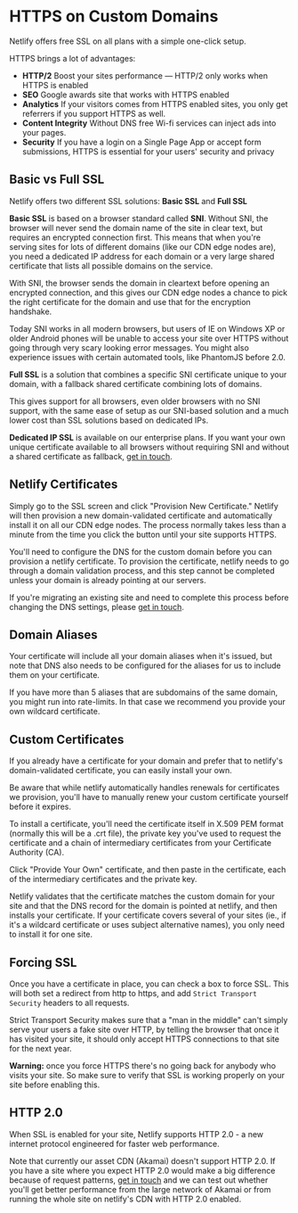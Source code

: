 # HTTPS on Custom Domains

Netlify offers free SSL on all plans with a simple one-click setup.

HTTPS brings a lot of advantages:

* **HTTP/2** Boost your sites performance &mdash; HTTP/2 only works when HTTPS is enabled
* **SEO** Google awards site that works with HTTPS enabled
* **Analytics** If your visitors comes from HTTPS enabled sites, you only get referrers if you support HTTPS as well.
* **Content Integrity** Without DNS free Wi-fi services can inject ads into your pages.
* **Security** If you have a login on a Single Page App or accept form submissions, HTTPS is essential for your users' security and privacy

## Basic vs Full SSL

Netlify offers two different SSL solutions: **Basic SSL** and **Full SSL**

**Basic SSL** is based on a browser standard called **SNI**. Without SNI, the browser will never send the domain name of the site in clear text, but requires an encrypted connection first. This means that when you're serving sites for lots of different domains (like our CDN edge nodes are), you need a dedicated IP address for each domain or a very large shared certificate that lists all possible domains on the service.

With SNI, the browser sends the domain in cleartext before opening an encrypted connection, and this gives our CDN edge nodes a chance to pick the right certificate for the domain and use that for the encryption handshake.

Today SNI works in all modern browsers, but users of IE on Windows XP or older Android phones will be unable to access your site over HTTPS without going through very scary looking error messages. You might also experience issues with certain automated tools, like PhantomJS before 2.0.

**Full SSL** is a solution that combines a specific SNI certificate unique to your domain, with a fallback shared certificate combining lots of domains.

This gives support for all browsers, even older browsers with no SNI support, with the same ease of setup as our SNI-based solution and a much lower cost than SSL solutions based on dedicated IPs.

**Dedicated IP SSL** is available on our enterprise plans. If you want your own unique certificate available to all browsers without requiring SNI and without a shared certificate as fallback, [get in touch](/contact).

## Netlify Certificates

Simply go to the SSL screen and click "Provision New Certificate." Netlify will then provision a new domain-validated certificate and automatically install it on all our CDN edge nodes. The process normally takes less than a minute from the time you click the button until your site supports HTTPS.

You'll need to configure the DNS for the custom domain before you can provision a netlify certificate. To provision the certificate, netlify needs to go through a domain validation process, and this step cannot be completed unless your domain is already pointing at our servers.

If you're migrating an existing site and need to complete this process before changing the DNS settings, please [get in touch](/contact).

## Domain Aliases

Your certificate will include all your domain aliases when it's issued, but note that DNS also needs to be configured for the aliases for us to include them on your certificate.

If you have more than 5 aliases that are subdomains of the same domain, you might run into rate-limits. In that case we recommend you provide your own wildcard certificate.

## Custom Certificates

If you already have a certificate for your domain and prefer that to netlify's domain-validated certificate, you can easily install your own.

Be aware that while netlify automatically handles renewals for certificates we provision, you'll have to manually renew your custom certificate yourself before it expires.

To install a certificate, you'll need the certificate itself in X.509 PEM format (normally this will be a .crt file), the private key you've used to request the certificate and a chain of intermediary certificates from your Certificate Authority (CA).

Click "Provide Your Own" certificate, and then paste in the certificate, each of the intermediary certificates and the private key.

Netlify validates that the certificate matches the custom domain for your site and that the DNS record for the domain is pointed at netlify, and then installs your certificate. If your certificate covers several of your sites (ie., if it's a wildcard certificate or uses subject alternative names), you only need to install it for one site.

## Forcing SSL

Once you have a certificate in place, you can check a box to force SSL. This will both set a redirect from http to https, and add `Strict Transport Security` headers to all requests.

Strict Transport Security makes sure that a "man in the middle" can't simply serve your users a fake site over HTTP, by telling the browser that once it has visited your site, it should only accept HTTPS connections to that site for the next year.

**Warning:** once you force HTTPS there's no going back for anybody who visits your site. So make sure to verify that SSL is working properly on your site before enabling this.

## HTTP 2.0

When SSL is enabled for your site, Netlify supports HTTP 2.0 - a new internet protocol engineered for faster web performance.

Note that currently our asset CDN (Akamai) doesn't support HTTP 2.0. If you have a site where you expect HTTP 2.0 would make a big difference because of request patterns, [get in touch](/contact) and we can test out whether you'll get better performance from the large network of Akamai or from running the whole site on netlify's CDN with HTTP 2.0 enabled.
